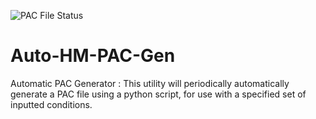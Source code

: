 ![PAC File Status](https://github.com/Bak-Tensu/Auto-HM-PAC-Gen/actions/workflows/update-pac.yml/badge.svg)

# Auto-HM-PAC-Gen
Automatic PAC Generator : This utility will periodically automatically generate a PAC file using a python script, for use with a specified set of inputted conditions.


